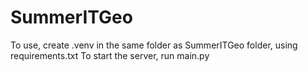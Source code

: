 # SummerITGeo
To use, create .venv in the same folder as SummerITGeo folder, using requirements.txt 
To start the server, run main.py
